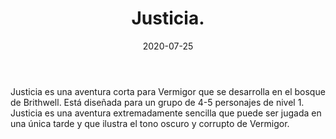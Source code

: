 ﻿---
title: Justicia.
summary: El tranquilo devenir de los pjs los hace pasar por Thaon, donde se veran envueltos en una trama de asesinato y venganza
authors:
  - José Manuel Palacios
date: 2020-07-25
type: post
categories:
- Vermigor
tags:
- vermigor
- misterio
- investigacion
minlevels: "1"
maxlevels: "2"
prices: Gratis
session: "1"
mincharacters: "4"
maxcharacters: "5"
eval: oficial
cover: "justicia.jpg"
download: "justicia.pdf"
moreinfo: "https://holocubierta.com/225-dia-del-rol-gratis-2020"
license: "OGL"
draft: false

---

Justicia es una aventura corta para Vermigor que se desarrolla en el bosque de Brithwell.
Está diseñada para un grupo de 4-5 personajes de nivel 1.
Justicia es una aventura extremadamente sencilla que puede ser jugada en una única tarde y que ilustra el tono oscuro y corrupto de Vermigor.